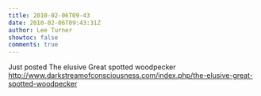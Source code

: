 ```yaml
---
title: 2010-02-06T09-43
date: 2010-02-06T09:43:31Z
author: Lee Turner
showtoc: false
comments: true
---
```


Just posted The elusive Great spotted woodpecker http://www.darkstreamofconsciousness.com/index.php/the-elusive-great-spotted-woodpecker

